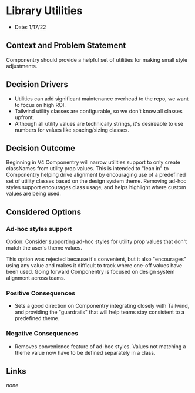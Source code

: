 # Library Utilities

- Date: 1/17/22

## Context and Problem Statement

Componentry should provide a helpful set of utilities for making small style
adjustments.

## Decision Drivers

- Utilities can add significant maintenance overhead to the repo, we want to
  focus on high ROI.
- Tailwind utility classes are configurable, so we don't know all classes
  upfront.
- Although all utility values are technically strings, it's desireable to use
  numbers for values like spacing/sizing classes.

## Decision Outcome

Beginning in V4 Componentry will narrow utilities support to only create
classNames from utility prop values. This is intended to "lean in" to
Componentry helping drive alignment by encouraging use of a predefined set of
utility classes based on the design system theme. Removing ad-hoc styles support
encourages class usage, and helps highlight where custom values are being used.

## Considered Options

### Ad-hoc styles support

Option: Consider supporting ad-hoc styles for utility prop values that don't
match the user's theme values.

This option was rejected because it's convenient, but it also "encourages" using
any value and makes it difficult to track where one-off values have been used.
Going forward Componentry is focused on design system alignment across teams.

### Positive Consequences

- Sets a good direction on Componentry integrating closely with Tailwind, and
  providing the "guardrails" that will help teams stay consistent to a
  predefined theme.

### Negative Consequences

- Removes convenience feature of ad-hoc styles. Values not matching a theme
  value now have to be defined separately in a class.

## Links <!-- optional -->

_none_
